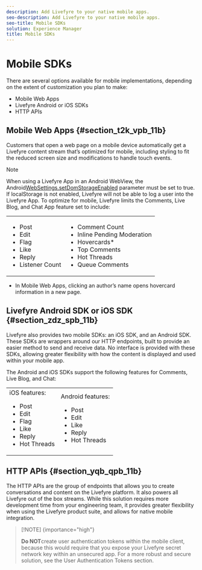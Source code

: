 ```yaml
---
description: Add Livefyre to your native mobile apps.
seo-description: Add Livefyre to your native mobile apps.
seo-title: Mobile SDKs
solution: Experience Manager
title: Mobile SDKs
---
```


# Mobile SDKs

There are several options available for mobile implementations, depending on the extent of customization you plan to make:

* Mobile Web Apps
* Livefyre Android or iOS SDKs
* HTTP APIs
## Mobile Web Apps {#section_t2k_vpb_11b}

Customers that open a web page on a mobile device automatically get a Livefyre content stream that’s optimized for mobile, including styling to fit the reduced screen size and modifications to handle touch events.

>[!NOTE]
>
>When using a Livefyre App in an Android WebView, the Android[WebSettings.setDomStorageEnabled](https://developer.android.com/reference/android/webkit/WebSettings.html) parameter must be set to true. If localStorage is not enabled, Livefyre will not be able to log a user into the Livefyre App.
To optimize for mobile, Livefyre limits the Comments, Live Blog, and Chat App feature set to include:

<table id="table_bgw_p2l_wz"> 
 <tgroup cols="2"> 
  <colspec colnum="1" colname="col1" /> 
  <colspec colnum="2" colname="col2" /> 
  <tbody> 
   <tr> 
    <td> 
     <ul id="ul_cgw_p2l_wz"> 
      <li>Post</li> 
      <li>Edit</li> 
      <li>Flag</li> 
      <li>Like</li> 
      <li>Reply</li> 
      <li>Listener Count</li> 
     </ul> </td> 
    <td> 
     <ul id="ul_dgw_p2l_wz"> 
      <li>Comment Count</li> 
      <li>Inline Pending Moderation</li> 
      <li>Hovercards*</li> 
      <li>Top Comments</li> 
      <li>Hot Threads</li> 
      <li>Queue Comments</li> 
     </ul> </td> 
   </tr> 
  </tbody> 
 </tgroup> 
</table>

* In Mobile Web Apps, clicking an author’s name opens hovercard information in a new page.

## Livefyre Android SDK or iOS SDK {#section_zdz_spb_11b}

Livefyre also provides two mobile SDKs: an iOS SDK, and an Android SDK. These SDKs are wrappers around our HTTP endpoints, built to provide an easier method to send and receive data. No interface is provided with these SDKs, allowing greater flexibility with how the content is displayed and used within your mobile app.

The Android and iOS SDKs support the following features for Comments, Live Blog, and Chat:

<table id="table_egw_p2l_wz"> 
 <tgroup cols="2"> 
  <colspec colnum="1" colname="col1" /> 
  <colspec colnum="2" colname="col2" /> 
  <tbody> 
   <tr> 
    <td>iOS features:
     <ul id="ul_fgw_p2l_wz"> 
      <li>Post</li> 
      <li>Edit</li> 
      <li>Flag</li> 
      <li>Like</li> 
      <li>Reply</li> 
      <li>Hot Threads</li> 
     </ul></td> 
    <td>Android features:
     <ul id="ul_ggw_p2l_wz"> 
      <li>Post</li> 
      <li>Edit</li> 
      <li>Like</li> 
      <li>Reply</li> 
      <li>Hot Threads</li> 
     </ul></td> 
   </tr> 
  </tbody> 
 </tgroup> 
</table>

## HTTP APIs {#section_yqb_qpb_11b}

The HTTP APIs are the group of endpoints that allows you to create conversations and content on the Livefyre platform. It also powers all Livefyre out of the box streams. While this solution requires more development time from your engineering team, it provides greater flexibility when using the Livefyre product suite, and allows for native mobile integration.

>[!NOTE] {importance="high"}
>
>**Do NOT**create user authentication tokens within the mobile client, because this would require that you expose your Livefyre secret network key within an unsecured app. For a more robust and secure solution, see the User Authentication Tokens section.
